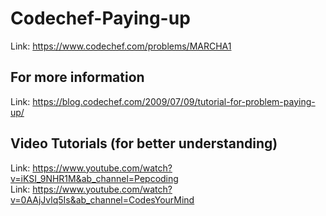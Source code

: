 # Codechef-Paying-up
Link: https://www.codechef.com/problems/MARCHA1
## For more information
Link: https://blog.codechef.com/2009/07/09/tutorial-for-problem-paying-up/
## Video Tutorials (for better understanding)
Link: https://www.youtube.com/watch?v=iKSI_9NHR1M&ab_channel=Pepcoding  
Link: https://www.youtube.com/watch?v=0AAjJvlq5Is&ab_channel=CodesYourMind
